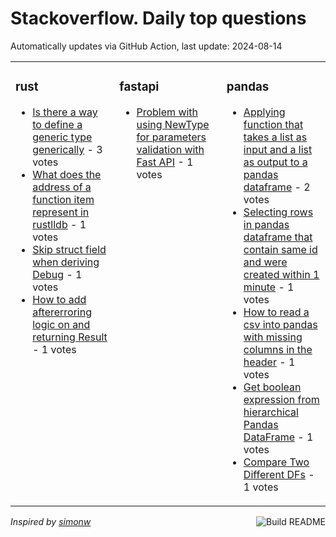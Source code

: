 # Stackoverflow. Daily top questions 

Automatically updates via GitHub Action, last update: <!-- date starts -->2024-08-14<!-- date ends -->


<table><tr><td valign="top" width="33%">

### rust
<!-- rust starts -->
* [Is there a way to define a generic type generically](https://stackoverflow.com/questions/78872914/is-there-a-way-to-define-a-generic-type-generically) - 3 votes
* [What does the address of a function item represent in rustlldb](https://stackoverflow.com/questions/78865217/what-does-the-address-of-a-function-item-represent-in-rust-lldb) - 1 votes
* [Skip struct field when deriving Debug](https://stackoverflow.com/questions/78870773/skip-struct-field-when-deriving-debug) - 1 votes
* [How to add aftererroring logic on  and returning Result](https://stackoverflow.com/questions/78872716/how-to-add-after-erroring-logic-on-and-returning-result) - 1 votes
<!-- rust ends -->
</td><td valign="top" width="34%">


### fastapi
<!-- fastapi starts -->
* [Problem with using NewType for parameters validation with Fast API](https://stackoverflow.com/questions/78872512/problem-with-using-newtype-for-parameters-validation-with-fast-api) - 1 votes
<!-- fastapi ends -->
</td><td valign="top" width="34%">


### pandas
<!-- pandas starts -->
* [Applying function that takes a list as input and a list as output to a pandas dataframe](https://stackoverflow.com/questions/78867241/applying-function-that-takes-a-list-as-input-and-a-list-as-output-to-a-pandas-da) - 2 votes
* [Selecting rows in pandas dataframe that contain same id and were created within 1 minute](https://stackoverflow.com/questions/78869438/selecting-rows-in-pandas-dataframe-that-contain-same-id-and-were-created-within) - 1 votes
* [How to read a csv into pandas with missing columns in the header](https://stackoverflow.com/questions/78870514/how-to-read-a-csv-into-pandas-with-missing-columns-in-the-header) - 1 votes
* [Get boolean expression from hierarchical Pandas DataFrame](https://stackoverflow.com/questions/78869587/get-boolean-expression-from-hierarchical-pandas-dataframe) - 1 votes
* [Compare Two Different DFs](https://stackoverflow.com/questions/78869164/compare-two-different-dfs) - 1 votes
<!-- pandas ends -->
</td></tr></table>

<a href="https://github.com/hp0404/hp0404/actions"><img src="https://github.com/hp0404/hp0404/workflows/Build%20README/badge.svg" align="right" alt="Build README"></a> <p>*Inspired by  [simonw](https://github.com/simonw/simonw)*</p>
